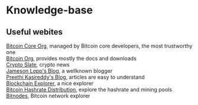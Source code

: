 # Knowledge-base

## Useful webites
[Bitcoin Core Org](https://bitcoincore.org), managed by Bitcoin core developers, the most trustworthy one  
[Bitcoin Org](https://bitcoin.org), provides mostly the docs and downloads  
[Crypto Slate](https://cryptoslate.com), crypto news  
[Jameson Lopp's Blog](https://www.lopp.net/bitcoin-information.html), a wellknown blogger  
[Preethi Kasireddy's Blog](https://www.preethikasireddy.com), articles are easy to understand  
[Blockchain Explorer](https://www.blockchain.com/explorer), a nice explorer  
[Bitcoin Hashrate Distribution](https://www.blockchain.com/en/pools), explore the hashrate and mining pools  
[Bitnodes](https://bitnodes.earn.com), Bitcoin network explorer  
